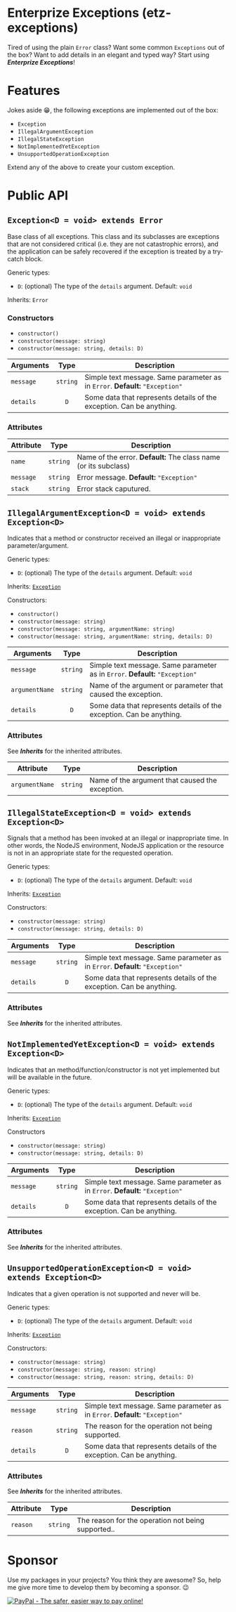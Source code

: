 # Enterprize Exceptions (etz-exceptions)

Tired of using the plain ``Error`` class? Want some common ``Exceptions`` out of the box? Want to add details in an elegant and typed way? Start using ***Enterprize Exceptions***! 

# Features

Jokes aside :grin:, the following exceptions are implemented out of the box:

- ``Exception``
- ``IllegalArgumentException``
- ``IllegalStateException``
- ``NotImplementedYetException``
- ``UnsupportedOperationException``

Extend any of the above to create your custom exception.

# Public API

## ``Exception<D = void> extends Error``

Base class of all exceptions. This class and its subclasses are exceptions that are not considered critical (i.e. they are not catastrophic errors), and the application can be safely recovered if the exception is treated by a try-catch block.

Generic types:

- ``D``: (optional) The type of the ``details`` argument. Default: ``void``

Inherits: ``Error``

### Constructors

- ``constructor()``
- ``constructor(message: string)``
- ``constructor(message: string, details: D)``

|Arguments|Type|Description|
|---|:---:|---|
|``message``|``string``|Simple text message. Same parameter as in ``Error``. **Default:** ``"Exception"``|
|``details``|``D``|Some data that represents details of the exception. Can be anything.|

### Attributes

|Attribute|Type|Description|
|---|:---:|---|
|``name``|``string``|Name of the error. **Default:** The class name (or its subclass)|
|``message``|``string``|Error message. **Default:** ``"Exception"``|
|``stack``|``string``|Error stack caputured.|

## ``IllegalArgumentException<D = void> extends Exception<D>``

Indicates that a method or constructor received an illegal or inappropriate parameter/argument.

Generic types:

- ``D``: (optional) The type of the ``details`` argument. Default: ``void``

Inherits: [``Exception``](#exceptiond--void-extends-error)

Constructors:

- ``constructor()``
- ``constructor(message: string)``
- ``constructor(message: string, argumentName: string)``
- ``constructor(message: string, argumentName: string, details: D)``

|Arguments|Type|Description|
|---|:---:|---|
|``message``|``string``|Simple text message. Same parameter as in ``Error``. **Default:** ``"Exception"``|
|``argumentName``|``string``|Name of the argument or parameter that caused the exception.|
|``details``|``D``|Some data that represents details of the exception. Can be anything.|

### Attributes

See ***Inherits*** for the inherited attributes.  

|Attribute|Type|Description|
|---|:---:|---|
|``argumentName``|``string``|Name of the argument that caused the exception.|

## ``IllegalStateException<D = void> extends Exception<D>``

Signals that a method has been invoked at an illegal or inappropriate time. In other words, the NodeJS environment, NodeJS application or the resource is not in an appropriate state for the requested operation.

Generic types:

- ``D``: (optional) The type of the ``details`` argument. Default: ``void``

Inherits: [``Exception``](#exceptiond--void-extends-error)

Constructors:

- ``constructor(message: string)``
- ``constructor(message: string, details: D)``

|Arguments|Type|Description|
|---|:---:|---|
|``message``|``string``|Simple text message. Same parameter as in ``Error``. **Default:** ``"Exception"``|
|``details``|``D``|Some data that represents details of the exception. Can be anything.|

### Attributes

See ***Inherits*** for the inherited attributes.

## ``NotImplementedYetException<D = void> extends Exception<D>``

Indicates that an method/function/constructor is not yet implemented but will be available in the future.

Generic types:

- ``D``: (optional) The type of the ``details`` argument. Default: ``void``

Inherits: [``Exception``](#exceptiond--void-extends-error)

Constructors

- ``constructor(message: string)``
- ``constructor(message: string, details: D)``

|Arguments|Type|Description|
|---|:---:|---|
|``message``|``string``|Simple text message. Same parameter as in ``Error``. **Default:** ``"Exception"``|
|``details``|``D``|Some data that represents details of the exception. Can be anything.|

### Attributes

See ***Inherits*** for the inherited attributes.

## ``UnsupportedOperationException<D = void> extends Exception<D>``

Indicates that a given operation is not supported and never will be.

Generic types:

- ``D``: (optional) The type of the ``details`` argument. Default: ``void``

Inherits: [``Exception``](#exceptiond--void-extends-error)


Constructors:

- ``constructor(message: string)``
- ``constructor(message: string, reason: string)``
-  ``constructor(message: string, reason: string, details: D)``

|Arguments|Type|Description|
|---|:---:|---|
|``message``|``string``|Simple text message. Same parameter as in ``Error``. **Default:** ``"Exception"``|
|``reason``|``string``|The reason for the operation not being supported.|
|``details``|``D``|Some data that represents details of the exception. Can be anything.|

### Attributes

See ***Inherits*** for the inherited attributes.

|Attribute|Type|Description|
|---|:---:|---|
|``reason``|``string``|The reason for the operation not being supported..|

# Sponsor

Use my packages in your projects? You think they are awesome? So, help me give more time to develop them by becoming a sponsor. :wink:

<a href="https://www.paypal.com/cgi-bin/webscr?cmd=_s-xclick&hosted_button_id=8KT6SPVB84XLY&source=url"><img src="https://www.paypalobjects.com/en_US/i/btn/btn_donateCC_LG.gif" alt="PayPal - The safer, easier way to pay online!"></a>
